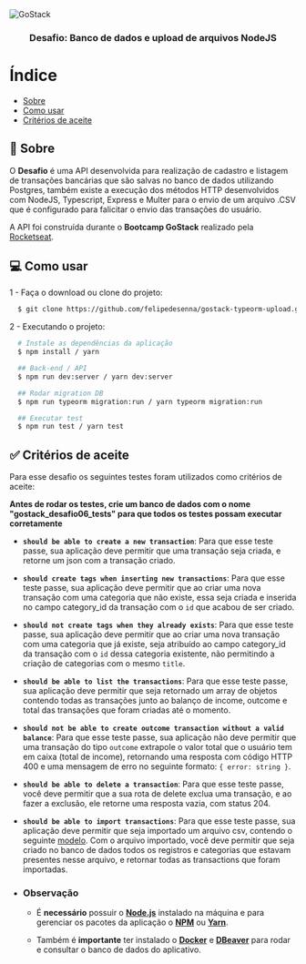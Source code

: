 <img alt="GoStack" src="https://storage.googleapis.com/golden-wind/bootcamp-gostack/header-desafios.png" />

<h3 align="center">
  Desafio: Banco de dados e upload de arquivos NodeJS
</h3>

# Índice

- [Sobre](#sobre)
- [Como usar](#como-usar)
- [Critérios de aceite](#criterios)

<a id="sobre"></a>

## :memo: Sobre

O **Desafio** é uma API desenvolvida para realização de cadastro e listagem de transações bancárias que são salvas no banco de dados utilizando Postgres, também existe a execução dos métodos HTTP desenvolvidos com NodeJS, Typescript, Express e Multer para o envio de um arquivo .CSV que é configurado para falicitar o envio das transações do usuário.

A API foi construída durante o **Bootcamp GoStack** realizado pela [Rocketseat](https://rocketseat.com.br/).

<a id="como-usar"></a>

## :computer: Como usar

1 - Faça o download ou clone do projeto:

```sh
  $ git clone https://github.com/felipedesenna/gostack-typeorm-upload.git
```

2 - Executando o projeto:

```sh
  # Instale as dependências da aplicação
  $ npm install / yarn

  ## Back-end / API
  $ npm run dev:server / yarn dev:server

  ## Rodar migration DB
  $ npm run typeorm migration:run / yarn typeorm migration:run

  ## Executar test
  $ npm run test / yarn test
```
<a id="criterios"></a>

## :white_check_mark: Critérios de aceite

Para esse desafio os seguintes testes foram utilizados como critérios de aceite:

<strong>Antes de rodar os testes, crie um banco de dados com o nome "gostack_desafio06_tests" para que todos os testes possam executar corretamente</strong>

- **`should be able to create a new transaction`**: Para que esse teste passe, sua aplicação deve permitir que uma transação seja criada, e retorne um json com a transação criado.

* **`should create tags when inserting new transactions`**: Para que esse teste passe, sua aplicação deve permitir que ao criar uma nova transação com uma categoria que não existe, essa seja criada e inserida no campo category_id da transação com o `id` que acabou de ser criado.

- **`should not create tags when they already exists`**: Para que esse teste passe, sua aplicação deve permitir que ao criar uma nova transação com uma categoria que já existe, seja atribuído ao campo category_id da transação com o `id` dessa categoria existente, não permitindo a criação de categorias com o mesmo `title`.

* **`should be able to list the transactions`**: Para que esse teste passe, sua aplicação deve permitir que seja retornado um array de objetos contendo todas as transações junto ao balanço de income, outcome e total das transações que foram criadas até o momento.

- **`should not be able to create outcome transaction without a valid balance`**: Para que esse teste passe, sua aplicação não deve permitir que uma transação do tipo `outcome` extrapole o valor total que o usuário tem em caixa (total de income), retornando uma resposta com código HTTP 400 e uma mensagem de erro no seguinte formato: `{ error: string }`.

* **`should be able to delete a transaction`**: Para que esse teste passe, você deve permitir que a sua rota de delete exclua uma transação, e ao fazer a exclusão, ele retorne uma resposta vazia, com status 204.

- **`should be able to import transactions`**: Para que esse teste passe, sua aplicação deve permitir que seja importado um arquivo csv, contendo o seguinte [modelo](./assets/file.csv). Com o arquivo importado, você deve permitir que seja criado no banco de dados todos os registros e categorias que estavam presentes nesse arquivo, e retornar todas as transactions que foram importadas.

- ### **Observação**

  - É **necessário** possuir o **[Node.js](https://nodejs.org/en/download/)** instalado na máquina e para gerenciar os pacotes da aplicação o **[NPM](https://www.npmjs.com/get-npm)** ou **[Yarn](https://yarnpkg.com/getting-started/install)**.

  - Também é **importante** ter instalado o **[Docker](https://docs.docker.com/docker-for-windows/install/)** e **[DBeaver](https://dbeaver.io/download/)** para rodar e consultar o banco de dados do aplicativo.
